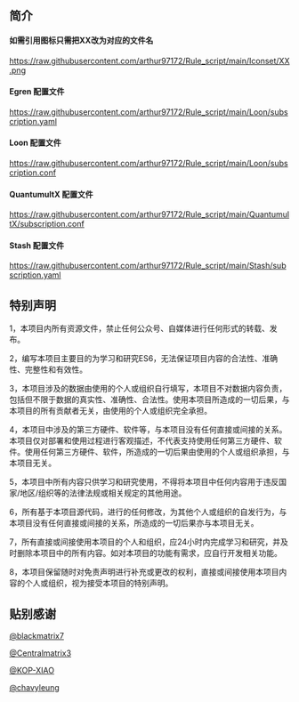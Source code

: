 ## 简介

#### 如需引用图标只需把XX改为对应的文件名
https://raw.githubusercontent.com/arthur97172/Rule_script/main/Iconset/XX.png

#### Egren 配置文件
https://raw.githubusercontent.com/arthur97172/Rule_script/main/Loon/subscription.yaml

#### Loon 配置文件
https://raw.githubusercontent.com/arthur97172/Rule_script/main/Loon/subscription.conf

#### QuantumultX 配置文件
https://raw.githubusercontent.com/arthur97172/Rule_script/main/QuantumultX/subscription.conf

#### Stash 配置文件
https://raw.githubusercontent.com/arthur97172/Rule_script/main/Stash/subscription.yaml

## 特别声明
1，本项目内所有资源文件，禁止任何公众号、自媒体进行任何形式的转载、发布。

2，编写本项目主要目的为学习和研究ES6，无法保证项目内容的合法性、准确性、完整性和有效性。

3，本项目涉及的数据由使用的个人或组织自行填写，本项目不对数据内容负责，包括但不限于数据的真实性、准确性、合法性。使用本项目所造成的一切后果，与本项目的所有贡献者无关，由使用的个人或组织完全承担。

4，本项目中涉及的第三方硬件、软件等，与本项目没有任何直接或间接的关系。本项目仅对部署和使用过程进行客观描述，不代表支持使用任何第三方硬件、软件。使用任何第三方硬件、软件，所造成的一切后果由使用的个人或组织承担，与本项目无关。

5，本项目中所有内容只供学习和研究使用，不得将本项目中任何内容用于违反国家/地区/组织等的法律法规或相关规定的其他用途。

6，所有基于本项目源代码，进行的任何修改，为其他个人或组织的自发行为，与本项目没有任何直接或间接的关系，所造成的一切后果亦与本项目无关。

7，所有直接或间接使用本项目的个人和组织，应24小时内完成学习和研究，并及时删除本项目中的所有内容。如对本项目的功能有需求，应自行开发相关功能。

8，本项目保留随时对免责声明进行补充或更改的权利，直接或间接使用本项目内容的个人或组织，视为接受本项目的特别声明。

## 贴别感谢

[@blackmatrix7](https://github.com/blackmatrix7)

[@Centralmatrix3](https://github.com/Centralmatrix3)

[@KOP-XIAO](https://github.com/KOP-XIAO)

[@chavyleung](https://github.com/chavyleung)

